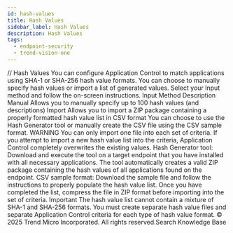 ```yaml
---
id: hash-values
title: Hash Values
sidebar_label: Hash Values
description: Hash Values
tags:
  - endpoint-security
  - trend-vision-one
---
```


/*<![CDATA[*/ $('#title').html($('meta[name=map-description]').attr('content')); /*]]>*/ Hash Values You can configure Application Control to match applications using SHA-1 or SHA-256 hash value formats. You can choose to manually specify hash values or import a list of generated values. Select your Input method and follow the on-screen instructions. Input Method Description Manual Allows you to manually specify up to 100 hash values (and descriptions) Import Allows you to import a ZIP package containing a properly formatted hash value list in CSV format You can choose to use the Hash Generator tool or manually create the CSV file using the CSV sample format. WARNING You can only import one file into each set of criteria. If you attempt to import a new hash value list into the criteria, Application Control completely overwrites the existing values. Hash Generator tool: Download and execute the tool on a target endpoint that you have installed with all necessary applications. The tool automatically creates a valid ZIP package containing the hash values of all applications found on the endpoint. CSV sample format: Download the sample file and follow the instructions to properly populate the hash value list. Once you have completed the list, compress the file in ZIP format before importing into the set of criteria. Important The hash value list cannot contain a mixture of SHA-1 and SHA-256 formats. You must create separate hash value files and separate Application Control criteria for each type of hash value format. © 2025 Trend Micro Incorporated. All rights reserved.Search Knowledge Base